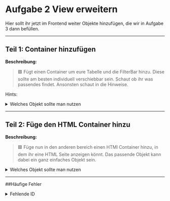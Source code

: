 # Aufgabe 2 View erweitern

Hier sollt ihr jetzt im Frontend weiter Objekte hinzufügen, die wir in Aufgabe 3 dann befüllen.

---

## Teil 1: Container hinzufügen

**Beschreibung:**  
>🟩 Fügt einen Container um eure Tabelle und die FilterBar hinzu. Diese sollte am besten individuell verschiebbar sein. Schaut ob ihr was passendes findet. Ansonsten schaut in die Hinweise. <br>

Hints:
<details>
  <summary>Welches Objekt sollte man nutzen</summary>
  <blockquote>
  Nutzt den Splitter Container dafür. Folgt folgendem <a href="https://sapui5.hana.ondemand.com/#/entity/sap.ui.layout.ResponsiveSplitter">link</a>.
  </blockquote>
  <details>
  <summary>Wie funktioniert der Splitter</summary>
    <blockquote>
    Ihr habt drei Teile. Einmal den Splitter selbst. hier werden Kopfdaten festgehalten. Der Container beinhaltet dann immer ein paar an SplitPanes die verschoben werden können. Die wiederum sind dann eure Objekte die alle weiteren XML Objekte beinhalten.
    </blockquote>
  </details>
</details>

---


## Teil 2: Füge den HTML Container hinzu

**Beschreibung:**  
>🟩 Füge nun in den anderen bereich einen HTMl Container hinzu, in dem ihr eine HTML Seite anzeigen könnt. Das passende Objekt kann dabei ein ganz einfaches Objekt sein.<br>
<details>
  <summary>Welches Objekt sollte man nutzen</summary>
  <blockquote>
  Nutzt ein einfache Panel dafür. Hier könnt ihr den Inhalt später selbst definieren. Folg diesem <a href = "https://sapui5.hana.ondemand.com/#/entity/sap.m.Panel" >link </a>
  </blockquote>
</details>


---

##Häufige Fehler
 <details>
  <summary>Fehlende ID</summary>
    <blockquote>
    Jedes Objekt in der View braucht eine ID, auch der Container und der Splitter. Wenn ihr das nicht haben wollte, müsst ihr das in der Manifest ausschalten. Dies würde ich aber vorzugsweise erst mal sein lassen. 
    </blockquote>
  </details>
